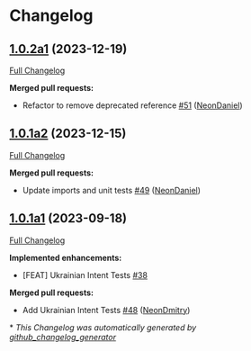 # Changelog

## [1.0.2a1](https://github.com/NeonGeckoCom/skill-demo/tree/1.0.2a1) (2023-12-19)

[Full Changelog](https://github.com/NeonGeckoCom/skill-demo/compare/1.0.1a2...1.0.2a1)

**Merged pull requests:**

- Refactor to remove deprecated reference [\#51](https://github.com/NeonGeckoCom/skill-demo/pull/51) ([NeonDaniel](https://github.com/NeonDaniel))

## [1.0.1a2](https://github.com/NeonGeckoCom/skill-demo/tree/1.0.1a2) (2023-12-15)

[Full Changelog](https://github.com/NeonGeckoCom/skill-demo/compare/1.0.1a1...1.0.1a2)

**Merged pull requests:**

- Update imports and unit tests [\#49](https://github.com/NeonGeckoCom/skill-demo/pull/49) ([NeonDaniel](https://github.com/NeonDaniel))

## [1.0.1a1](https://github.com/NeonGeckoCom/skill-demo/tree/1.0.1a1) (2023-09-18)

[Full Changelog](https://github.com/NeonGeckoCom/skill-demo/compare/1.0.0...1.0.1a1)

**Implemented enhancements:**

- \[FEAT\] Ukrainian Intent Tests [\#38](https://github.com/NeonGeckoCom/skill-demo/issues/38)

**Merged pull requests:**

- Add Ukrainian Intent Tests [\#48](https://github.com/NeonGeckoCom/skill-demo/pull/48) ([NeonDmitry](https://github.com/NeonDmitry))



\* *This Changelog was automatically generated by [github_changelog_generator](https://github.com/github-changelog-generator/github-changelog-generator)*
